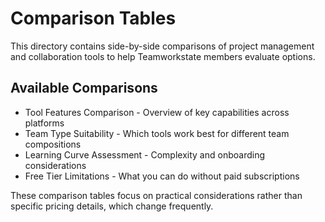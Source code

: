 # Comparison Tables

This directory contains side-by-side comparisons of project management and collaboration tools to help Teamworkstate members evaluate options.

## Available Comparisons

- Tool Features Comparison - Overview of key capabilities across platforms
- Team Type Suitability - Which tools work best for different team compositions
- Learning Curve Assessment - Complexity and onboarding considerations
- Free Tier Limitations - What you can do without paid subscriptions

These comparison tables focus on practical considerations rather than specific pricing details, which change frequently.
